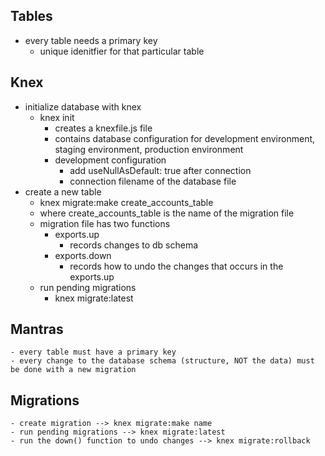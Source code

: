 ## Tables

- every table needs a primary key
  - unique idenitfier for that particular table

## Knex

- initialize database with knex
  - knex init
    - creates a knexfile.js file
    - contains database configuration for development environment, staging environment, production environment
    - development configuration
      - add useNullAsDefault: true after connection
      - connection filename of the database file
- create a new table
  - knex migrate:make create_accounts_table
  - where create_accounts_table is the name of the migration file
  - migration file has two functions
    - exports.up
      - records changes to db schema
    - exports.down
      - records how to undo the changes that occurs in the exports.up
  - run pending migrations
    - knex migrate:latest

## Mantras

    - every table must have a primary key
    - every change to the database schema (structure, NOT the data) must be done with a new migration

## Migrations

    - create migration --> knex migrate:make name
    - run pending migrations --> knex migrate:latest
    - run the down() function to undo changes --> knex migrate:rollback
